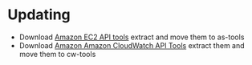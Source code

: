 
Updating
========

 - Download [Amazon EC2 API tools](http://aws.amazon.com/developertools/2535) extract and move them to as-tools
 - Download [Amazon Amazon CloudWatch API Tools](http://aws.amazon.com/developertools/2534) extract them and move them to cw-tools
